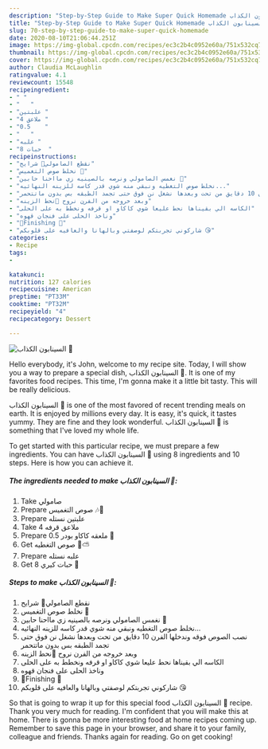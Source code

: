```yaml
---
description: "Step-by-Step Guide to Make Super Quick Homemade السينابون الكذاب 💁"
title: "Step-by-Step Guide to Make Super Quick Homemade السينابون الكذاب 💁"
slug: 70-step-by-step-guide-to-make-super-quick-homemade
date: 2020-08-10T21:06:44.251Z
image: https://img-global.cpcdn.com/recipes/ec3c2b4c0952e60a/751x532cq70/الصورة-الرئيسية-لوصفةالسينابون-الكذاب-💁.jpg
thumbnail: https://img-global.cpcdn.com/recipes/ec3c2b4c0952e60a/751x532cq70/الصورة-الرئيسية-لوصفةالسينابون-الكذاب-💁.jpg
cover: https://img-global.cpcdn.com/recipes/ec3c2b4c0952e60a/751x532cq70/الصورة-الرئيسية-لوصفةالسينابون-الكذاب-💁.jpg
author: Claudia McLaughlin
ratingvalue: 4.1
reviewcount: 15548
recipeingredient:
- " "
- "   "
- "علبتين "
- "4 ملاعق "
- "0.5    "
- "   "
- "علبه "
- "8 حبات  "
recipeinstructions:
- "نقطع الصامولي🍞 شرايح"
- "نخلط صوص التغميس 🗼"
- "نغمس الصامولي ونرصه بالصينيه زي مااحنا حابين 💖"
- "نخلط صوص التغطيه ونبقي منه شوي قدر كاسه للزينه النهائيه..."
- "نصب الصوص فوقه وندخلها الفرن 10 دقايق من تحت وبعدها نشغل نن فوق حتى تجمد الطبقه بس بدون ماتتحمر"
- "وبعد خروجه من الفرن نروح 🐾نحط الزينه"
- "الكاسه الي بقيناها نحط عليعا شوي كاكاو او قرفه ونخطط به على الحلى"
- "وناخذ الحلى على فنجان قهوه"
- "🎉Finishing 🏁"
- "شاركوني تجربتكم لوصفتي وبالهانا والعافيه على قلوبكم 😘"
categories:
- Recipe
tags:
- 

katakunci:  
nutrition: 127 calories
recipecuisine: American
preptime: "PT33M"
cooktime: "PT32M"
recipeyield: "4"
recipecategory: Dessert

---
```



![السينابون الكذاب 💁](https://img-global.cpcdn.com/recipes/ec3c2b4c0952e60a/751x532cq70/الصورة-الرئيسية-لوصفةالسينابون-الكذاب-💁.jpg)

Hello everybody, it's John, welcome to my recipe site. Today, I will show you a way to prepare a special dish, السينابون الكذاب 💁. It is one of my favorites food recipes. This time, I'm gonna make it a little bit tasty. This will be really delicious.

السينابون الكذاب 💁 is one of the most favored of recent trending meals on earth. It is enjoyed by millions every day. It is easy, it's quick, it tastes yummy. They are fine and they look wonderful. السينابون الكذاب 💁 is something that I've loved my whole life.




To get started with this particular recipe, we must prepare a few ingredients. You can have السينابون الكذاب 💁 using 8 ingredients and 10 steps. Here is how you can achieve it.

<!--inarticleads1-->

##### The ingredients needed to make السينابون الكذاب 💁:

1. Take  صامولي
1. Prepare  صوص التغميس 🎶🌸
1. Prepare علبتين نستله
1. Take 4 ملاعق قرفه
1. Prepare 0.5 ملعقه كاكاو بودر 🍫
1. Get  صوص التغطيه 🎼⛅
1. Prepare علبه نستله
1. Get 8 حبات كيري 🍬




<!--inarticleads2-->

##### Steps to make السينابون الكذاب 💁:

1. نقطع الصامولي🍞 شرايح
1. نخلط صوص التغميس 🗼
1. نغمس الصامولي ونرصه بالصينيه زي مااحنا حابين 💖
1. نخلط صوص التغطيه ونبقي منه شوي قدر كاسه للزينه النهائيه...
1. نصب الصوص فوقه وندخلها الفرن 10 دقايق من تحت وبعدها نشغل نن فوق حتى تجمد الطبقه بس بدون ماتتحمر
1. وبعد خروجه من الفرن نروح 🐾نحط الزينه
1. الكاسه الي بقيناها نحط عليعا شوي كاكاو او قرفه ونخطط به على الحلى
1. وناخذ الحلى على فنجان قهوه
1. 🎉Finishing 🏁
1. شاركوني تجربتكم لوصفتي وبالهانا والعافيه على قلوبكم 😘




So that is going to wrap it up for this special food السينابون الكذاب 💁 recipe. Thank you very much for reading. I'm confident that you will make this at home. There is gonna be more interesting food at home recipes coming up. Remember to save this page in your browser, and share it to your family, colleague and friends. Thanks again for reading. Go on get cooking!
